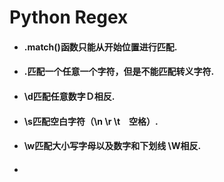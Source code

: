 # Python Regex

* #### .match\(\)函数只能从开始位置进行匹配.
* #### .匹配一个任意一个字符，但是不能匹配转义字符.
* #### \d匹配任意数字Ｄ相反.
* #### \s匹配空白字符（\n \r \t　空格）.
* #### \w匹配大小写字母以及数字和下划线 \W相反.
* #### 



